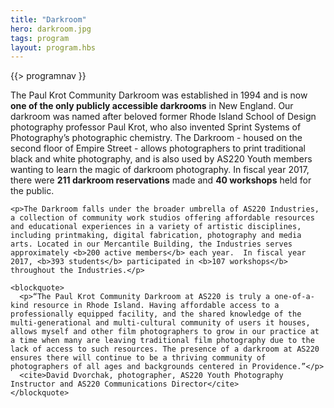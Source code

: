 ```yaml
---
title: "Darkroom"
hero: darkroom.jpg
tags: program
layout: program.hbs
---
```


{{> programnav }}

<div class="flow">
  <div>
    <p>The Paul Krot Community Darkroom was established in 1994 and is now <b>one of the only publicly accessible darkrooms</b> in New England. Our darkroom was named after beloved former Rhode Island School of Design photography professor Paul Krot, who also invented Sprint Systems of Photography’s photographic chemistry. The Darkroom - housed on the second floor of Empire Street - allows photographers to print traditional black and white photography, and is also used by AS220 Youth members wanting to learn the magic of darkroom photography. In fiscal year 2017, there were <b>211 darkroom reservations</b> made and <b>40 workshops</b> held for the public.</p>

    <p>The Darkroom falls under the broader umbrella of AS220 Industries, a collection of community work studios offering affordable resources and educational experiences in a variety of artistic disciplines, including printmaking, digital fabrication, photography and media arts. Located in our Mercantile Building, the Industries serves approximately <b>200 active members</b> each year.  In fiscal year 2017, <b>393 students</b> participated in <b>107 workshops</b> throughout the Industries.</p>

    <blockquote>
      <p>“The Paul Krot Community Darkroom at AS220 is truly a one-of-a-kind resource in Rhode Island. Having affordable access to a professionally equipped facility, and the shared knowledge of the multi-generational and multi-cultural community of users it houses, allows myself and other film photographers to grow in our practice at a time when many are leaving traditional film photography due to the lack of access to such resources. The presence of a darkroom at AS220 ensures there will continue to be a thriving community of photographers of all ages and backgrounds centered in Providence.”</p>
      <cite>David Dvorchak, photographer, AS220 Youth Photography Instructor and AS220 Communications Director</cite>
    </blockquote>

  </div>
</div>
